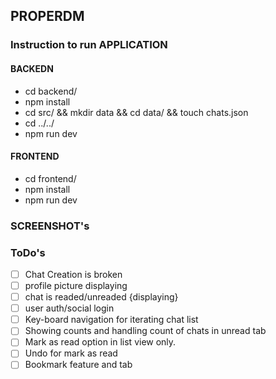 ## PROPERDM

### Instruction to run APPLICATION

#### BACKEDN

- cd backend/
- npm install
- cd src/ && mkdir data && cd data/ && touch chats.json
- cd ../../
- npm run dev

#### FRONTEND

- cd frontend/
- npm install
- npm run dev

### SCREENSHOT's

### ToDo's

- [ ] Chat Creation is broken
- [ ] profile picture displaying
- [ ] chat is readed/unreaded {displaying}
- [ ] user auth/social login
- [ ] Key-board navigation for iterating chat list
- [ ] Showing counts and handling count of chats in unread tab
- [ ] Mark as read option in list view only.
- [ ] Undo for mark as read
- [ ] Bookmark feature and tab
